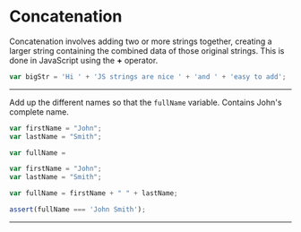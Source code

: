 # Concatenation

Concatenation involves adding two or more strings together, creating a larger string containing the combined data of those original strings. This is done in JavaScript using the **+** operator.

```js
var bigStr = 'Hi ' + 'JS strings are nice ' + 'and ' + 'easy to add';
```

---

Add up the different names so that the `fullName` variable. Contains John's complete name.

```js
var firstName = "John";
var lastName = "Smith";

var fullName =
```

```js
var firstName = "John";
var lastName = "Smith";

var fullName = firstName + " " + lastName;
```

```js
assert(fullName === 'John Smith');
```

---